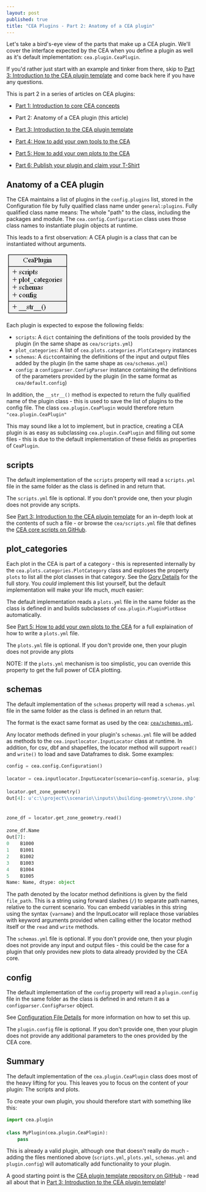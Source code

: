 ```yaml
---
layout: post
published: true
title: "CEA Plugins - Part 2: Anatomy of a CEA plugin"
---
```


Let's take a bird's-eye view of the parts that make up a CEA plugin. We'll cover the interface expected by the CEA when you define a plugin as well as it's default implementation: `cea.plugin.CeaPlugin`.

If you'd rather just start with an example and tinker from there, skip to [Part 3: Introduction to the CEA plugin template](2020-05-25-cea-plugins-part-3) and come back here if you have any questions.

<!--more-->

This is part 2 in a series of articles on CEA plugins:

- [Part 1: Introduction to core CEA concepts](/2020-05-25-cea-plugins-part-1)

- Part 2: Anatomy of a CEA plugin (this article)

- [Part 3: Introduction to the CEA plugin template](/2020-05-25-cea-plugins-part-3)

- [Part 4: How to add your own tools to the CEA](/2020-05-25-cea-plugins-part-4)

- [Part 5: How to add your own plots to the CEA](/2020-05-25-cea-plugins-part-5)

- [Part 6: Publish your plugin and claim your T-Shirt](/2020-05-25-cea-plugins-part-6)

## Anatomy of a CEA plugin

The CEA maintains a list of plugins in the `config.plugins` list, stored in the Configuration file by fully qualified class name under `general:plugins`. Fully qualified class name means: The whole "path" to the class, including the packages and module. The `cea.config.Configuration` class uses those class names to instantiate plugin objects at runtime.

This leads to a first observation: A CEA plugin is a class that can be instantiated without arguments.

![CeaPlugin class diagram](../images/2020-05-25-cea-plugins/ceaplugin.png)

Each plugin is expected to expose the following fields:

- `scripts`: A `dict` containing the definitions of the tools provided by the plugin (in the same shape as `cea/scripts.yml`)
- `plot_categories`: A list of `cea.plots.categories.PlotCategory` instances
- `schemas`: A `dict`containing the definitions of the input and output files added by the plugin (in the same shape as `cea/schemas.yml`)
- `config`: a `configparser.ConfigParser` instance containing the definitions of the parameters provided by the plugin (in the same format as `cea/default.config`)

In addition, the `__str__()` method is expected to return the fully qualified name of the plugin class - this is used to save the list of plugins to the config file. The class `cea.plugin.CeaPlugin` would therefore return `"cea.plugin.CeaPlugin"`

This may sound like a lot to implement, but in practice, creating a CEA plugin is as easy as subclassing `cea.plugin.CeaPlugin` and filling out some files - this is due to the default implementation of these fields as properties of `CeaPlugin`.

## scripts

The default implementation of the `scripts` property will read a `scripts.yml` file in the same folder as the class is defined in and return that.

The `scripts.yml` file is optional. If you don't provide one, then your plugin does not provide any scripts.

See [Part 3: Introduction to the CEA plugin template](2020-05-25-cea-plugins-part-3) for an in-depth look at the contents of such a file - or browse the `cea/scripts.yml` file that defines the [CEA core scripts on GitHub](https://github.com/architecture-building-systems/CityEnergyAnalyst/blob/master/cea/scripts.yml).

## plot_categories

Each plot in the CEA is part of a category - this is represented internally by the `cea.plots.categories.PlotCategory` class and exploses the property `plots` to list all the plot classes in that category. See the [Gory Details](https://daren-thomas.github.io/cea-plots-the-gory-details/) for the full story. You _could_ implement this list yourself, but the default implementation will make your life much, _much_ easier:

The default implementation reads a `plots.yml` file in the same folder as the class is defined in and builds subclasses of `cea.plugin.PluginPlotBase` automatically.

See [Part 5: How to add your own plots to the CEA](2020-05-25-cea-plugins-part-5) for a full explaination of how to write a `plots.yml` file.

The `plots.yml` file is optional. If you don't provide one, then your plugin does not provide any plots

NOTE: If the `plots.yml` mechanism is too simplistic, you can override this property to get the full power of CEA plotting.

## schemas

The default implementation of the `schemas` property will read a `schemas.yml` file in the same folder as the class is defined in an return that.

The format is the exact same format as used by the cea: [`cea/schemas.yml`](https://github.com/architecture-building-systems/CityEnergyAnalyst/blob/master/cea/schemas.yml).

Any locator methods defined in your plugin's `schemas.yml` file will be added as methods to the `cea.inputlocator.InputLocator` class at runtime. In addition, for csv, dbf and shapefiles, the locator method will support `read()` and `write()` to load and save Dataframes to disk. Some examples:

```python
config = cea.config.Configuration()

locator = cea.inputlocator.InputLocator(scenario=config.scenario, plugins=config.plugins)

locator.get_zone_geometry()
Out[4]: u'c:\\project\\scenario\\inputs\\building-geometry\\zone.shp'


zone_df = locator.get_zone_geometry.read()

zone_df.Name
Out[7]: 
0    B1000
1    B1001
2    B1002
3    B1003
4    B1004
5    B1005
Name: Name, dtype: object
```

The path denoted by the locator method definitions is given by the field `file_path`. This is a string using forward slashes (`/`) to separate path names, relative to the current scenario. You can embedd variables in this string using the syntax `{varname}` and the InputLocator will replace those variables with keyword arguments provided when calling either the locator method itself or the `read` and `write` methods.

The `schemas.yml` file is optional. If you don't provide one, then your plugin does not provide any input and output files - this could be the case for a plugin that only provides new plots to data already provided by the CEA core.

## config

The default implementation of the `config` property will read a `plugin.config` file in the same folder as the class is defined in and return it as a `configparser.ConfigParser` object.

See [Configuration File Details](https://city-energy-analyst.readthedocs.io/en/latest/configuration-file-details.html) for more information on how to set this up.

The `plugin.config` file is optional. If you don't provide one, then your plugin does not provide any additional parameters to the ones provided by the CEA core.

## Summary

The default implementation of the `cea.plugin.CeaPlugin` class does most of the heavy lifting for you. This leaves you to focus on the content of your plugin: The scripts and plots.

To create your own plugin, you should therefore start with something like this:

```python
import cea.plugin

class MyPlugin(cea.plugin.CeaPlugin):
    pass
```

This is already a valid plugin, although one that doesn't really do much - adding the files mentioned above (`scripts.yml`, `plots.yml`, `schemas.yml` and `plugin.config`) will automatically add functionality to your plugin.

A good starting point is the [CEA plugin template repository on GitHub]([https://github.com/architecture-building-systems/cea-plugin-template](https://github.com/architecture-building-systems/cea-plugin-template)) - read all about that in [Part 3: Introduction to the CEA plugin template](2020-05-25-cea-plugins-part-3)!
